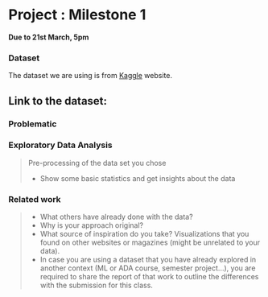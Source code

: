 # Project : Milestone 1

**Due to 21st March, 5pm**

### Dataset
The dataset we are using is from  [Kaggle](https://www.kaggle.com/datasets) website.

Link to the dataset:
- 


### Problematic


### Exploratory Data Analysis

> Pre-processing of the data set you chose
> - Show some basic statistics and get insights about the data

### Related work

> - What others have already done with the data?
> - Why is your approach original?
> - What source of inspiration do you take? Visualizations that you found on other websites or magazines (might be unrelated to your data).
> - In case you are using a dataset that you have already explored in another context (ML or ADA course, semester project...), you are required to share the report of that work to outline the differences with the submission for this class.
